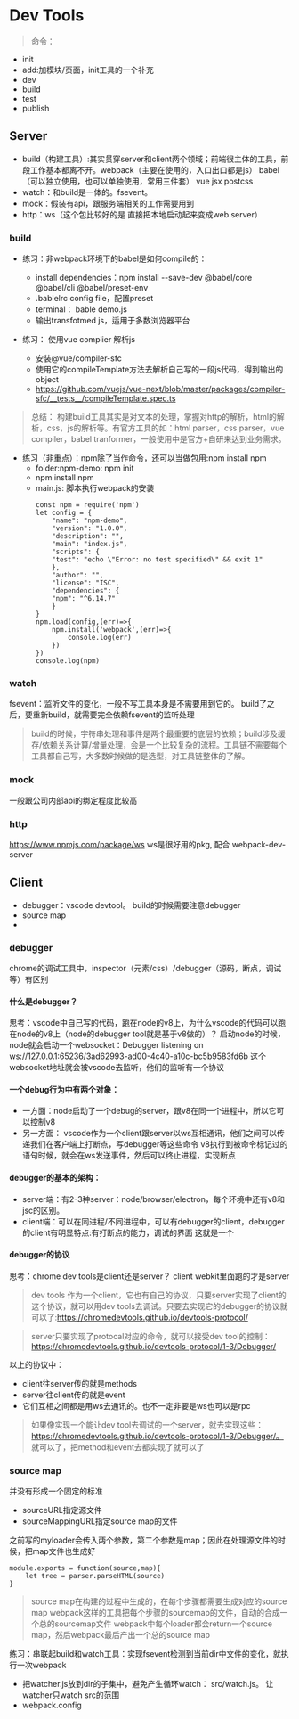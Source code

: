 # Dev Tools
> 命令：
- init
- add:加模块/页面，init工具的一个补充
- dev
- build
- test
- publish

## Server
- build（构建工具）:其实贯穿server和client两个领域；前端很主体的工具，前段工作基本都离不开。webpack（主要在使用的，入口出口都是js） babel（可以独立使用，也可以单独使用，常用三件套） vue jsx postcss
- watch：和build是一体的。fsevent。
- mock：假装有api，跟服务端相关的工作需要用到
- http：ws（这个包比较好的是 直接把本地启动起来变成web server）

### build
- 练习：非webpack环境下的babel是如何compile的：
  - install dependencies：npm install --save-dev @babel/core @babel/cli @babel/preset-env
  - .bablelrc config file，配置preset
  - terminal： bable demo.js
  - 输出transfotmed js，适用于多数浏览器平台

- 练习： 使用vue complier 解析js
  - 安装@vue/compiler-sfc
  - 使用它的compileTemplate方法去解析自己写的一段js代码，得到输出的object
  - https://github.com/vuejs/vue-next/blob/master/packages/compiler-sfc/__tests__/compileTemplate.spec.ts

> 总结： 构建build工具其实是对文本的处理，掌握对http的解析，html的解析，css，js的解析等。有官方工具的如：html parser，css parser，vue compiler，babel tranformer，一般使用中是官方+自研来达到业务需求。

- 练习（非重点）：npm除了当作命令，还可以当做包用:npm install npm
  - folder:npm-demo: npm init
  - npm install npm
  - main.js: 脚本执行webpack的安装
      ```
      const npm = require('npm')
      let config = {
          "name": "npm-demo",
          "version": "1.0.0",
          "description": "",
          "main": "index.js",
          "scripts": {
          "test": "echo \"Error: no test specified\" && exit 1"
          },
          "author": "",
          "license": "ISC",
          "dependencies": {
          "npm": "^6.14.7"
          }
      }
      npm.load(config,(err)=>{
          npm.install('webpack',(err)=>{
              console.log(err)
          })
      })
      console.log(npm)
      ```

### watch
fsevent：监听文件的变化，一般不写工具本身是不需要用到它的。
build了之后，要重新build，就需要完全依赖fsevent的监听处理

> build的时候，字符串处理和事件是两个最重要的底层的依赖；build涉及缓存/依赖关系计算/增量处理，会是一个比较复杂的流程。工具链不需要每个工具都自己写，大多数时候做的是选型，对工具链整体的了解。

### mock
一般跟公司内部api的绑定程度比较高

### http
https://www.npmjs.com/package/ws
ws是很好用的pkg, 配合 webpack-dev-server

## Client
- debugger：vscode devtool。  build的时候需要注意debugger
- source map
- 
### debugger
chrome的调试工具中，inspector（元素/css）/debugger（源码，断点，调试等）有区别
#### 什么是debugger？
思考：vscode中自己写的代码，跑在node的v8上，为什么vscode的代码可以跑在node的v8上（node的debugger tool就是基于v8做的）？
启动node的时候，node就会启动一个websocket：Debugger listening on ws://127.0.0.1:65236/3ad62993-ad00-4c40-a10c-bc5b9583fd6b
这个websocket地址就会被vscode去监听，他们的监听有一个协议

#### 一个debug行为中有两个对象：
- 一方面：node启动了一个debug的server，跟v8在同一个进程中，所以它可以控制v8
- 另一方面： vscode作为一个client跟server以ws互相通讯，他们之间可以传递我们在客户端上打断点，写debugger等这些命令
v8执行到被命令标记过的语句时候，就会在ws发送事件，然后可以终止进程，实现断点

#### debugger的基本的架构：
- server端：有2-3种server：node/browser/electron，每个环境中还有v8和jsc的区别。
- client端：可以在同进程/不同进程中，可以有debugger的client，debugger的client有明显特点:有打断点的能力，调试的界面
这就是一个

#### debugger的协议
思考：chrome dev tools是client还是server？ 
client
webkit里面跑的才是server

 > dev tools 作为一个client，它也有自己的协议，只要server实现了client的这个协议，就可以用dev tools去调试。只要去实现它的debugger的协议就可以了:https://chromedevtools.github.io/devtools-protocol/
 
 > server只要实现了protocal对应的命令，就可以接受dev tool的控制： https://chromedevtools.github.io/devtools-protocol/1-3/Debugger/

以上的协议中：
- client往server传的就是methods
- server往client传的就是event
- 它们互相之间都是用ws去通讯的。也不一定非要是ws也可以是rpc

> 如果像实现一个能让dev tool去调试的一个server，就去实现这些：https://chromedevtools.github.io/devtools-protocol/1-3/Debugger/。 就可以了，把method和event去都实现了就可以了


### source map
并没有形成一个固定的标准
- sourceURL指定源文件
- sourceMappingURL指定source map的文件

之前写的myloader会传入两个参数，第二个参数是map；因此在处理源文件的时候，把map文件也生成好
```
module.exports = function(source,map){
    let tree = parser.parseHTML(source)
}
```
> source map在构建的过程中生成的，在每个步骤都需要生成对应的source map
> webpack这样的工具把每个步骤的sourcemap的文件，自动的合成一个总的sourcemap文件
> webpack中每个loader都会return一个source map，然后webpack最后产出一个总的source map

练习：串联起build和watch工具：实现fsevent检测到当前dir中文件的变化，就执行一次webpack
- 把watcher.js放到dir的子集中，避免产生循环watch： src/watch.js。 让watcher只watch src的范围
- webpack.config
